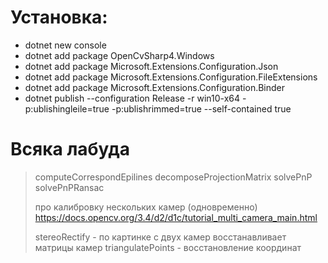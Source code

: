 # Установка:

* dotnet new console
* dotnet add package OpenCvSharp4.Windows
* dotnet add package Microsoft.Extensions.Configuration.Json
* dotnet add package Microsoft.Extensions.Configuration.FileExtensions
* dotnet add package Microsoft.Extensions.Configuration.Binder
* dotnet publish --configuration Release -r win10-x64 -p:ublishingleile=true -p:ublishrimmed=true --self-contained true

# Всяка лабуда

> computeCorrespondEpilines
> decomposeProjectionMatrix
> solvePnP
> solvePnPRansac
>
> про калибровку нескольких камер (одновременно)
> https://docs.opencv.org/3.4/d2/d1c/tutorial_multi_camera_main.html
>
> stereoRectify - по картинке с двух камер восстанавливает матрицы камер
> triangulatePoints - восстановление координат